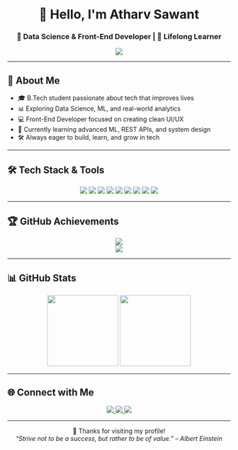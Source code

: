 <h1 align="center">👋 Hello, I'm Atharv Sawant</h1>
<h3 align="center">🚀 Data Science & Front-End Developer | 🧠 Lifelong Learner</h3>

<p align="center">
  <img src="https://readme-typing-svg.herokuapp.com?color=FF6F91&center=true&vCenter=true&lines=Welcome+to+my+GitHub+profile!;I+love+solving+real-world+problems.;Data+%2B+Code+%3D+💡;Let%27s+build+together+%F0%9F%9A%80" />
</p>

---

## 💼 About Me

- 🎓 B.Tech student passionate about tech that improves lives
- 📊 Exploring Data Science, ML, and real-world analytics
- 💻 Front-End Developer focused on creating clean UI/UX
- 🌱 Currently learning advanced ML, REST APIs, and system design
- 🛠️ Always eager to build, learn, and grow in tech

---

## 🛠 Tech Stack & Tools

<div align="center">

  <!-- Languages & Libraries -->
  <img src="https://img.shields.io/badge/Python-3776AB?style=for-the-badge&logo=python&logoColor=white"/>
  <img src="https://img.shields.io/badge/Pandas-150458?style=for-the-badge&logo=pandas&logoColor=white"/>
  <img src="https://img.shields.io/badge/NumPy-013243?style=for-the-badge&logo=numpy&logoColor=white"/>
  <img src="https://img.shields.io/badge/Jupyter-F37626?style=for-the-badge&logo=jupyter&logoColor=white"/>
  
  <!-- Web Development -->
  <img src="https://img.shields.io/badge/React-20232A?style=for-the-badge&logo=react&logoColor=61DAFB"/>
  <img src="https://img.shields.io/badge/Node.js-43853D?style=for-the-badge&logo=node.js&logoColor=white"/>
  <img src="https://img.shields.io/badge/MongoDB-4EA94B?style=for-the-badge&logo=mongodb&logoColor=white"/>
  <img src="https://img.shields.io/badge/MySQL-005C84?style=for-the-badge&logo=mysql&logoColor=white"/>
  <img src="https://img.shields.io/badge/Bootstrap-563D7C?style=for-the-badge&logo=bootstrap&logoColor=white"/>

</div>

---

## 🏆 GitHub Achievements

<p align="center">
  <img src="https://streak-stats.demolab.com?user=atharvsawant15&theme=radical&hide_border=false" />
  <br/>
  
  <img src="https://komarev.com/ghpvc/?username=atharvsawant15&label=Profile+Views&color=blueviolet&style=flat"/>
</p>

---

## 📊 GitHub Stats

<p align="center">
  <img src="https://github-readme-stats.vercel.app/api?username=atharvsawant15&show_icons=true&theme=radical" height="160"/>
  <img src="https://github-readme-stats.vercel.app/api/top-langs/?username=atharvsawant15&layout=compact&theme=radical" height="160"/>
</p>

---

## 🌐 Connect with Me

<p align="center">
  <a href="https://linkedin.com/in/atharvsawant1001" target="_blank">
    <img src="https://img.shields.io/badge/-LinkedIn-blue?style=for-the-badge&logo=linkedin&logoColor=white"/>
  </a>
  <a href="mailto:atharvsawant76@gmail.com">
    <img src="https://img.shields.io/badge/-Gmail-D14836?style=for-the-badge&logo=gmail&logoColor=white"/>
  </a>
  <a href="https://github.com/atharvsawant15" target="_blank">
    <img src="https://img.shields.io/badge/-GitHub-181717?style=for-the-badge&logo=github&logoColor=white"/>
  </a>
</p>

---

<p align="center">
  🙌 Thanks for visiting my profile! <br/>
  <i>“Strive not to be a success, but rather to be of value.” – Albert Einstein</i>
</p>
